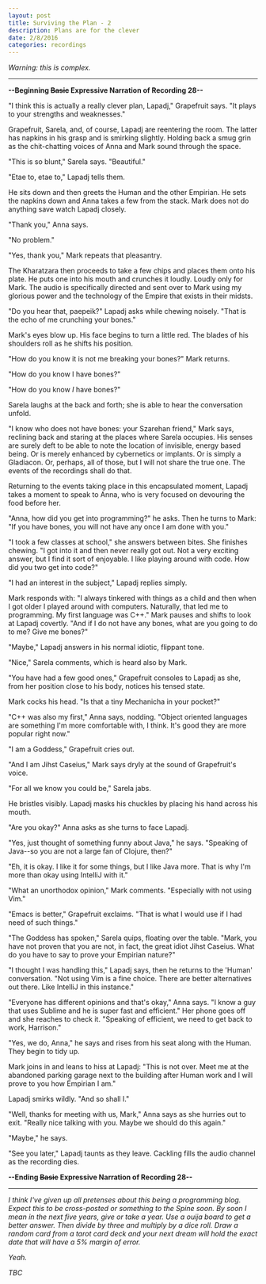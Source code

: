 ```yaml
---
layout: post
title: Surviving the Plan - 2
description: Plans are for the clever
date: 2/8/2016
categories: recordings
---
```


*Warning: this is complex.*

---

**--Beginning ~~Basic~~ Expressive Narration of Recording 28--**

"I think this is actually a really clever plan, Lapadj," Grapefruit says. "It plays to your strengths and weaknesses."

Grapefruit, Sarela, and, of course, Lapadj are reentering the room. The latter has napkins in his grasp and is smirking slightly. Holding back a smug grin as the chit-chatting voices of Anna and Mark sound through the space.

"This is so blunt," Sarela says. "Beautiful."

"Etae to, etae to," Lapadj tells them.

He sits down and then greets the Human and the other Empirian. He sets the napkins down and Anna takes a few from the stack. Mark does not do anything save watch Lapadj closely.

"Thank you," Anna says.

"No problem."

"Yes, thank you," Mark repeats that pleasantry.

The Kharatzara then proceeds to take a few chips and places them onto his plate. He puts one into his mouth and crunches it loudly. Loudly only for Mark. The audio is specifically directed and sent over to Mark using my glorious power and the technology of the Empire that exists in their midsts.

"Do you hear that, paepeik?" Lapadj asks while chewing noisely. "That is the echo of me crunching your bones."

Mark's eyes blow up. His face begins to turn a little red. The blades of his shoulders roll as he shifts his position.

"How do you know it is not me breaking your bones?" Mark returns.

"How do you know I have bones?"

"How do you know *I* have bones?"

Sarela laughs at the back and forth; she is able to hear the conversation unfold.

"I know who does not have bones: your Szarehan friend," Mark says, reclining back and staring at the places where Sarela occupies. His senses are surely deft to be able to note the location of invisible, energy based being. Or is merely enhanced by cybernetics or implants. Or is simply a Gladiacon. Or, perhaps, all of those, but I will not share the true one. The events of the recordings shall do that.

Returning to the events taking place in this encapsulated moment, Lapadj takes a moment to speak to Anna, who is very focused on devouring the food before her.

"Anna, how did you get into programming?" he asks. Then he turns to Mark: "If you have bones, you will not have any once I am done with you."

"I took a few classes at school," she answers between bites. She finishes chewing. "I got into it and then never really got out. Not a very exciting answer, but I find it sort of enjoyable. I like playing around with code. How did you two get into code?"

"I had an interest in the subject," Lapadj replies simply.

Mark responds with: "I always tinkered with things as a child and then when I got older I played around with computers. Naturally, that led me to programming. My first language was C++." Mark pauses and shifts to look at Lapadj covertly. "And if I do not have any bones, what are you going to do to me? Give me bones?"

"Maybe," Lapadj answers in his normal idiotic, flippant tone.

"Nice," Sarela comments, which is heard also by Mark.

"You have had a few good ones," Grapefruit consoles to Lapadj as she, from her position close to his body, notices his tensed state.

Mark cocks his head. "Is that a tiny Mechanicha in your pocket?"

"C++ was also my first," Anna says, nodding. "Object oriented languages are something I'm more comfortable with, I think. It's good they are more popular right now."

"I am a Goddess," Grapefruit cries out.

"And I am Jihst Caseius," Mark says dryly at the sound of Grapefruit's voice.

"For all we know you could be," Sarela jabs.

He bristles visibly. Lapadj masks his chuckles by placing his hand across his mouth.

"Are you okay?" Anna asks as she turns to face Lapadj.

"Yes, just thought of something funny about Java," he says. "Speaking of Java--so you are not a large fan of Clojure, then?"

"Eh, it is okay. I like it for some things, but I like Java more. That is why I'm more than okay using IntelliJ with it."

"What an unorthodox opinion," Mark comments. "Especially with not using Vim."

"Emacs is better," Grapefruit exclaims. "That is what I would use if I had need of such things."

"The Goddess has spoken," Sarela quips, floating over the table. "Mark, you have not proven that you are not, in fact, the great idiot Jihst Caseius. What do you have to say to prove your Empirian nature?"

"I thought I was handling this," Lapadj says, then he returns to the 'Human' conversation. "Not using Vim is a fine choice. There are better alternatives out there. Like IntelliJ in this instance."

"Everyone has different opinions and that's okay," Anna says. "I know a guy that uses Sublime and he is super fast and efficient." Her phone goes off and she reaches to check it. "Speaking of efficient, we need to get back to work, Harrison."

"Yes, we do, Anna," he says and rises from his seat along with the Human. They begin to tidy up.

Mark joins in and leans to hiss at Lapadj: "This is not over. Meet me at the abandoned parking garage next to the building after Human work and I will prove to you how Empirian I am."

Lapadj smirks wildly. "And so shall I."

"Well, thanks for meeting with us, Mark," Anna says as she hurries out to exit. "Really nice talking with you. Maybe we should do this again."

"Maybe," he says.

"See you later," Lapadj taunts as they leave. Cackling fills the audio channel as the recording dies.

**--Ending ~~Basic~~ Expressive Narration of Recording 28--**

---

*I think I've given up all pretenses about this being a programming blog. Expect this to be cross-posted or something to the Spine soon. By soon I mean in the next five years, give or take a year. Use a ouija board to get a better answer. Then divide by three and multiply by a dice roll. Draw a random card from a tarot card deck and your next dream will hold the exact date that will have a 5% margin of error.*

*Yeah.*

*TBC*
